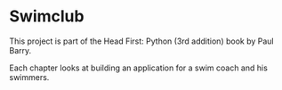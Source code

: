 # Swimclub

This project is part of the Head First: Python (3rd addition) book by Paul Barry. 

Each chapter looks at building an application for a swim coach and his swimmers. 
